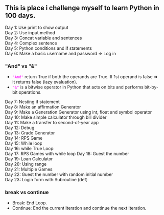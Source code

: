 ## This is place i challenge myself to learn Python in 100 days. 
Day 1: Use print to show output</br>
Day 2: Use input method</br>
Day 3: Concat variable and sentences</br>
Day 4: Complex sentence</br>
Day 5: Python conditions and if statements</br>
Day 6: Make a basic username and password => Log in</br>

### "And" vs "&"

- <code style="color : magenta">"And"</code> return True if both the operands are True. If 1st operand is false => it returns false (lazy evaluation).</br>
- <code style="color : magenta">"&"</code> is a bitwise operator in Python that acts on bits and performs bit-by-bit operations.</br>

Day 7: Nesting if statement </br>
Day 8: Make an affirmation Generator </br>
Day 9: Make a Generation Generator using int, float and symbol operator </br>
Day 10: Make simple calculator through bill divider </br>
Day 11: Make a transfer to second-of-year app </br> 
Day 12: Debug </br>
Day 13: Grade Generator </br>
Day 14: RPS Game </br>
Day 15: While loop </br>
Day 16: while True Loop </br>
Day 17: RPS Games with while loop </brs>
Day 18: Guest the number </br>
Day 19: Loan Calculator </br>
Day 20: Using range </br>
Day 21: Multiple Games </br>
Day 22: Guest the number with random initial number </br>
Day 23: Login form with Subroutine (def) </br>

### break vs continue 
- Break: End Loop. </br>
- Continue: End the current Iteration and continue the next Iteration.</br>